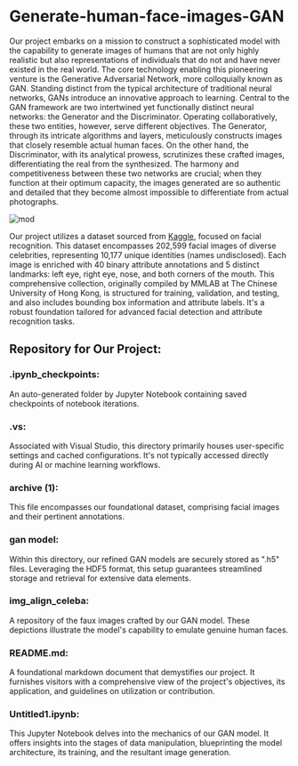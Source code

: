 # Generate-human-face-images-GAN
Our project embarks on a mission to construct a sophisticated model with the capability to generate images of humans that are not only highly realistic but also representations of individuals that do not and have never existed in the real world. The core technology enabling this pioneering venture is the Generative Adversarial Network, more colloquially known as GAN. Standing distinct from the typical architecture of traditional neural networks, GANs introduce an innovative approach to learning. Central to the GAN framework are two intertwined yet functionally distinct neural networks: the Generator and the Discriminator. Operating collaboratively, these two entities, however, serve different objectives. The Generator, through its intricate algorithms and layers, meticulously constructs images that closely resemble actual human faces. On the other hand, the Discriminator, with its analytical prowess, scrutinizes these crafted images, differentiating the real from the synthesized. The harmony and competitiveness between these two networks are crucial; when they function at their optimum capacity, the images generated are so authentic and detailed that they become almost impossible to differentiate from actual photographs.

![mod](https://github.com/wiemghozzi/Generate-human-face-images-GAN/assets/87756881/3b0430ff-24ce-483f-ba69-33d1c8a5ec25)


Our project utilizes a dataset sourced from [Kaggle](https://www.kaggle.com/datasets/jessicali9530/celeba-dataset?resource=download), focused on facial recognition. This dataset encompasses 202,599 facial images of diverse celebrities, representing 10,177 unique identities (names undisclosed). Each image is enriched with 40 binary attribute annotations and 5 distinct landmarks: left eye, right eye, nose, and both corners of the mouth. This comprehensive collection, originally compiled by MMLAB at The Chinese University of Hong Kong, is structured for training, validation, and testing, and also includes bounding box information and attribute labels. It's a robust foundation tailored for advanced facial detection and attribute recognition tasks.

## Repository for Our Project:

### .ipynb_checkpoints: 

An auto-generated folder by Jupyter Notebook containing saved checkpoints of notebook iterations.

### .vs:

Associated with Visual Studio, this directory primarily houses user-specific settings and cached configurations. It's not typically accessed directly during AI or machine learning workflows.

### archive (1): 

This file encompasses our foundational dataset, comprising facial images and their pertinent annotations.

### gan model: 

Within this directory, our refined GAN models are securely stored as ".h5" files. Leveraging the HDF5 format, this setup guarantees streamlined storage and retrieval for extensive data elements.

### img_align_celeba:

A repository of the faux images crafted by our GAN model. These depictions illustrate the model's capability to emulate genuine human faces.

### README.md: 
A foundational markdown document that demystifies our project. It furnishes visitors with a comprehensive view of the project's objectives, its application, and guidelines on utilization or contribution.

### Untitled1.ipynb:

This Jupyter Notebook delves into the mechanics of our GAN model. It offers insights into the stages of data manipulation, blueprinting the model architecture, its training, and the resultant image generation.
